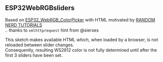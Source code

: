 ## ESP32WebRGBsliders
  Based on [ESP32_WebRGB_ColorPicker](../ESP32_WebRGB_ColorPicker) with HTML motivated by
  [RANDOM NERD TUTORIALS](https://randomnerdtutorials.com/esp32-async-web-server-espasyncwebserver-library/)  
  .. thanks to `xmlhttprequest` hint from @sierses   

This sketch makes available HTML which, when loaded by a browser, is not reloaded between slider changes.  
Consequently, resulting WS2812 color is not fully determined until after the first 3 sliders have been set.  
